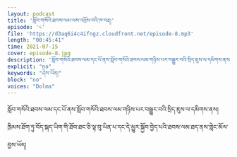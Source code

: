 ```yaml
---
layout: podcast
title: 'སློབ་གསོའི་ཐབས་ལམ་ལས་འཕྲོས་བའི་ཁ་བརྡ།'
episode: '༨'
file: 'https://d3aq6i4c4ifngz.cloudfront.net/episode-8.mp3'
length: "00:45:41"
time: 2021-07-15
cover: episode-8.jpg
description: 'སློབ་གསོའི་ཐབས་ལམ་དང་པོ་ནས་སློབ་གསོའི་ཐབས་ལམ་གཉིས་པར་བསྒྱུར་བའི་སྲིད་ཇུས་ལ་དམིགས་ནས...'
explicit: "no" 
keywords: "ཤེས་ཡོན།"
block: "no" 
voices: "Dolma"
---
```

སློབ་གསོའི་ཐབས་ལམ་དང་པོ་ནས་སློབ་གསོའི་ཐབས་ལམ་གཉིས་པར་བསྒྱུར་བའི་སྲིད་ཇུས་ལ་དམིགས་ནས། ཁྲིམས་ཐོག་ཏུ་བོད་སྐད་ཡིག་གི་ཐོབ་ཐང་ཅི་ལྟ་བུ་ཡིན་པ་དང་དེ་མྱུར་སྐྱོབ་བྱེད་པའི་ཐབས་ལམ་ཐད་ནས་གླེང་མོལ་བྱས་ཡོད།
 
